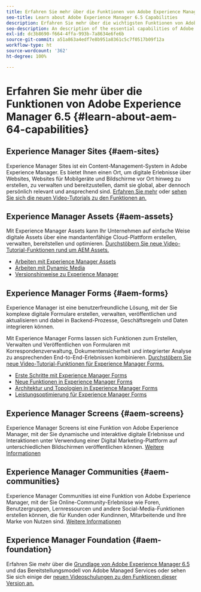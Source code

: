 ```yaml
---
title: Erfahren Sie mehr über die Funktionen von Adobe Experience Manager 6.5
seo-title: Learn about Adobe Experience Manager 6.5 Capabilities
description: Erfahren Sie mehr über die wichtigsten Funktionen von Adobe Experience Manager 6.5
seo-description: An description of the essential capabilities of Adobe Experience Manager 6.5
exl-id: dc3b8690-f664-4ffa-993b-7a8634e6fe6b
source-git-commit: a51a863a4edf7e8b951a8361c5c7f0517b09f12a
workflow-type: ht
source-wordcount: '362'
ht-degree: 100%

---
```


# Erfahren Sie mehr über die Funktionen von Adobe Experience Manager 6.5 {#learn-about-aem-64-capabilities}

## Experience Manager Sites {#aem-sites}

Experience Manager Sites ist ein Content-Management-System in Adobe Experience Manager. Es bietet Ihnen einen Ort, um digitale Erlebnisse über Websites, Websites für Mobilgeräte und Bildschirme vor Ort hinweg zu erstellen, zu verwalten und bereitzustellen, damit sie global, aber dennoch persönlich relevant und ansprechend sind. [Erfahren Sie mehr](https://business.adobe.com/de/products/experience-manager/sites/web-content-management.html) oder [sehen Sie sich die neuen Video-Tutorials zu den Funktionen an.](https://experienceleague.adobe.com/docs/experience-manager-learn/sites/overview.html?lang=de)

## Experience Manager Assets {#aem-assets}

Mit Experience Manager Assets kann Ihr Unternehmen auf einfache Weise digitale Assets über eine mandantenfähige Cloud-Plattform erstellen, verwalten, bereitstellen und optimieren. [Durchstöbern Sie neue Video-Tutorial-Funktionen rund um AEM Assets.](https://experienceleague.adobe.com/docs/experience-manager-learn/assets/overview.html?lang=de)

* [Arbeiten mit Experience Manager Assets](/help/assets/manage-assets.md)
* [Arbeiten mit Dynamic Media](/help/assets/dynamic-media.md)
* [Versionshinweise zu Experience Manager](/help/release-notes/release-notes.md)

## Experience Manager Forms {#aem-forms}

Experience Manager ist eine benutzerfreundliche Lösung, mit der Sie komplexe digitale Formulare erstellen, verwalten, veröffentlichen und aktualisieren und dabei in Backend-Prozesse, Geschäftsregeln und Daten integrieren können.

Mit Experience Manager Forms lassen sich Funktionen zum Erstellen, Verwalten und Veröffentlichen von Formularen mit Korrespondenzverwaltung, Dokumentensicherheit und integrierter Analyse zu ansprechenden End-to-End-Erlebnissen kombinieren. [Durchstöbern Sie neue Video-Tutorial-Funktionen für Experience Manager Forms.](https://experienceleague.adobe.com/docs/experience-manager-learn/assets/overview.html?lang=de)

* [Erste Schritte mit Experience Manager Forms](/help/forms/using/introduction-aem-forms.md)
* [Neue Funktionen in Experience Manager Forms](/help/forms/using/whats-new.md)
* [Architektur und Topologien in Experience Manager Forms](/help/forms/using/aem-forms-architecture-deployment.md)
* [Leistungsoptimierung für Experience Manager Forms](/help/forms/using/performance-tuning-aem-forms.md)

## Experience Manager Screens {#aem-screens}

Experience Manager Screens ist eine Funktion von Adobe Experience Manager, mit der Sie dynamische und interaktive digitale Erlebnisse und Interaktionen unter Verwendung einer Digital Marketing-Plattform auf unterschiedlichen Bildschirmen veröffentlichen können. [Weitere Informationen](https://experienceleague.adobe.com/docs/experience-manager-screens/user-guide/aem-screens-introduction.html?lang=de)

## Experience Manager Communities {#aem-communities}

Experience Manager Communities ist eine Funktion von Adobe Experience Manager, mit der Sie Online-Community-Erlebnisse wie Foren, Benutzergruppen, Lernressourcen und andere Social-Media-Funktionen erstellen können, die für Kunden oder Kundinnen, Mitarbeitende und Ihre Marke von Nutzen sind. [Weitere Informationen](https://experienceleague.adobe.com/docs/experience-manager-65/communities/introduction/overview.html?lang=de)

## Experience Manager Foundation {#aem-foundation}

Erfahren Sie mehr über die [Grundlage von Adobe Experience Manager 6.5](/help/sites-deploying/home.md) und das Bereitstellungsmodell von Adobe Managed Services oder sehen Sie sich einige der [neuen Videoschulungen zu den Funktionen dieser Version an.](https://experienceleague.adobe.com/docs/experience-manager-learn/assets/overview.html?lang=de)
